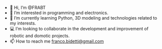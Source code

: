 - 👋 Hi, I’m @FRABT
- 👀 I’m interested in programming and electronics.
- 🌱 I’m currently learning Python, 3D modeling and technologies related to my interests.
- 💻 I’m looking to collaborate in the development and improvement of robotic and domotic projects.
- 📫 How to reach me franco.bidetti@gmail.com

<!---
FRABT/FRABT is a ✨ special ✨ repository because its `README.md` (this file) appears on your GitHub profile.
You can click the Preview link to take a look at your changes.
--->
